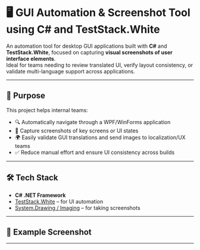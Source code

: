 # 🖥️ GUI Automation & Screenshot Tool using C# and TestStack.White

An automation tool for desktop GUI applications built with **C#** and **TestStack.White**, focused on capturing **visual screenshots of user interface elements**.  
Ideal for teams needing to review translated UI, verify layout consistency, or validate multi-language support across applications.

---

## 🎯 Purpose

This project helps internal teams:
- 🔍 Automatically navigate through a WPF/WinForms application
- 📸 Capture screenshots of key screens or UI states
- 🌍 Easily validate GUI translations and send images to localization/UX teams
- ✅ Reduce manual effort and ensure UI consistency across builds

---

## 🛠️ Tech Stack

- **C# .NET Framework**  
- [TestStack.White](https://github.com/TestStack/White) – for UI automation  
- [System.Drawing / Imaging](https://learn.microsoft.com/en-us/dotnet/api/system.drawing) – for taking screenshots  


---

## 📸 Example Screenshot

<!-- Add a real screenshot here -->


---



